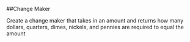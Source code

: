 ##Change Maker

Create a change maker that takes in an amount and returns how many dollars, quarters, dimes, nickels, and pennies are required to equal the amount
